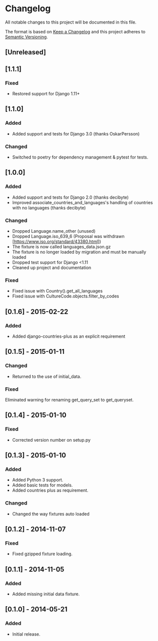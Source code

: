 # Changelog
All notable changes to this project will be documented in this file.

The format is based on [Keep a Changelog](http://keepachangelog.com/en/1.0.0/)
and this project adheres to [Semantic Versioning](http://semver.org/spec/v2.0.0.html).

## [Unreleased]

## [1.1.1]
### Fixed
- Restored support for Django 1.11+

## [1.1.0]
### Added
- Added support and tests for Django 3.0 (thanks OskarPersson)
### Changed
- Switched to poetry for dependency management & pytest for tests.

## [1.0.0]
### Added
- Added support and tests for Django 2.0 (thanks decibyte)
- Improved associate_countries_and_languages's handling of countries with no languages (thanks decibyte)

### Changed
- Dropped Language.name_other (unused)
- Dropped Language.iso_639_6 (Proposal was withdrawn [https://www.iso.org/standard/43380.html])
- The fixture is now called languages_data.json.gz
- The fixture is no longer loaded by migration and must be manually loaded
- Dropped test support for Django <1.11
- Cleaned up project and documentation


### Fixed
- Fixed issue with Country().get_all_languages
- Fixed issue with CultureCode.objects.filter_by_codes

## [0.1.6] - 2015-02-22
### Added
- Added django-countries-plus as an explicit requirement

## [0.1.5] - 2015-01-11

### Changed
- Returned to the use of initial_data.

### Fixed
Eliminated warning for renaming get_query_set to get_queryset.

## [0.1.4] - 2015-01-10
### Fixed
- Corrected version number on setup.py

## [0.1.3] - 2015-01-10
### Added
- Added Python 3 support.
- Added basic tests for models.
- Added countries plus as requirement.

### Changed
- Changed the way fixtures auto loaded

## [0.1.2] - 2014-11-07
### Fixed
- Fixed gzipped fixture loading.

## [0.1.1] - 2014-11-05
### Added
- Added missing initial data fixture.

## [0.1.0] - 2014-05-21
### Added
- Initial release.
